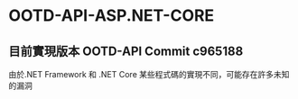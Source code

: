 # OOTD-API-ASP.NET-CORE

## 目前實現版本 OOTD-API Commit c965188

由於.NET Framework 和 .NET Core 某些程式碼的實現不同，可能存在許多未知的漏洞
